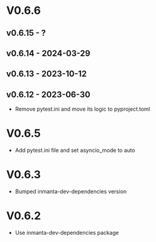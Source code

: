# V0.6.6

## v0.6.15 - ?


## v0.6.14 - 2024-03-29


## v0.6.13 - 2023-10-12


## v0.6.12 - 2023-06-30



- Remove pytest.ini and move its logic to pyproject.toml

# V0.6.5
- Add pytest.ini file and set asyncio_mode to auto

# V0.6.3
- Bumped inmanta-dev-dependencies version

# V0.6.2
- Use inmanta-dev-dependencies package

